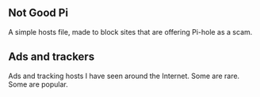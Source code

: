 ## Not Good Pi
A simple hosts file, made to block sites that are offering Pi-hole as a scam.

## Ads and trackers
Ads and tracking hosts I have seen around the Internet. Some are rare. Some are popular. 
